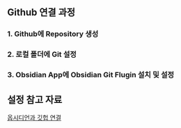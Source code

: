 ## Github 연결 과정
### 1. Github에 Repository 생성
### 2. 로컬 폴더에 Git 설정
### 3. Obsidian App에 Obsidian Git Flugin 설치 및 설정

## 설정 참고 자료

[옵시디언과 깃헙 연결](https://error-storage.tistory.com/46)
